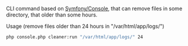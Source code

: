 CLI command based on [Symfony/Console](https://github.com/symfony/console), that can remove files in some directory, that
older than some hours.

Usage (remove files older than 24 hours in "/var/html/app/logs/")
```bash
php console.php cleaner:run "/var/html/app/logs/" 24
```